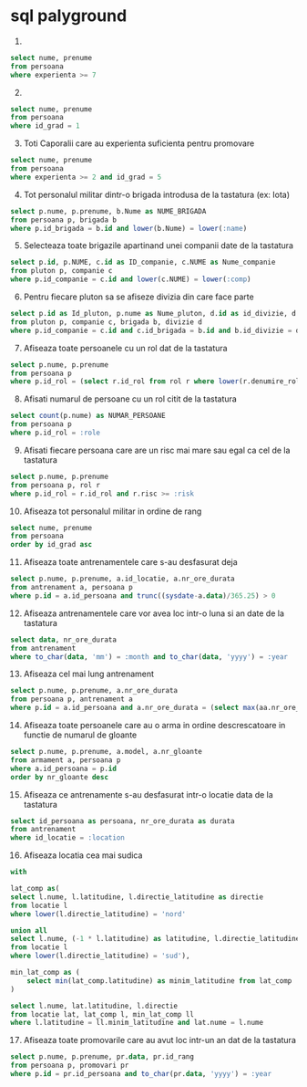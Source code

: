 # sql palyground


1.
```sql
select nume, prenume
from persoana
where experienta >= 7
```
2.
```sql
select nume, prenume
from persoana
where id_grad = 1
```

3. Toti Caporalii care au experienta suficienta pentru promovare
```sql
select nume, prenume
from persoana
where experienta >= 2 and id_grad = 5
```

4. Tot personalul militar dintr-o brigada introdusa de la tastatura (ex: Iota)
```sql
select p.nume, p.prenume, b.Nume as NUME_BRIGADA
from persoana p, brigada b
where p.id_brigada = b.id and lower(b.Nume) = lower(:name)
```

5. Selecteaza toate brigazile apartinand unei companii date de la tastatura
```sql
select p.id, p.NUME, c.id as ID_companie, c.NUME as Nume_companie
from pluton p, companie c
where p.id_companie = c.id and lower(c.NUME) = lower(:comp)
```

6. Pentru fiecare pluton sa se afiseze divizia din care face parte
```sql
select p.id as Id_pluton, p.nume as Nume_pluton, d.id as id_divizie, d.nume as Nume_divizie
from pluton p, companie c, brigada b, divizie d
where p.id_companie = c.id and c.id_brigada = b.id and b.id_divizie = d.id
```

7. Afiseaza toate persoanele cu un rol dat de la tastatura
```sql
select p.nume, p.prenume
from persoana p
where p.id_rol = (select r.id_rol from rol r where lower(r.denumire_rol) = lower(:role))
```

8. Afisati numarul de persoane cu un rol citit de la tastatura
```sql
select count(p.nume) as NUMAR_PERSOANE
from persoana p
where p.id_rol = :role
```

9. Afisati fiecare persoana care are un risc mai mare sau egal ca cel de la tastatura
```sql
select p.nume, p.prenume
from persoana p, rol r
where p.id_rol = r.id_rol and r.risc >= :risk
```

10. Afiseaza tot personalul militar in ordine de rang
```sql
select nume, prenume
from persoana
order by id_grad asc
```

11. Afiseaza toate antrenamentele care s-au desfasurat deja
```sql
select p.nume, p.prenume, a.id_locatie, a.nr_ore_durata
from antrenament a, persoana p
where p.id = a.id_persoana and trunc((sysdate-a.data)/365.25) > 0
```

12. Afiseaza antrenamentele care vor avea loc intr-o luna si an date de la tastatura
```sql
select data, nr_ore_durata
from antrenament
where to_char(data, 'mm') = :month and to_char(data, 'yyyy') = :year
```

13. Afiseaza cel mai lung antrenament
```sql
select p.nume, p.prenume, a.nr_ore_durata
from persoana p, antrenament a
where p.id = a.id_persoana and a.nr_ore_durata = (select max(aa.nr_ore_durata) from antrenament aa)
```

14. Afiseaza toate persoanele care au o arma in ordine descrescatoare in functie de numarul de gloante
```sql
select p.nume, p.prenume, a.model, a.nr_gloante
from armament a, persoana p
where a.id_persoana = p.id
order by nr_gloante desc
```

15. Afiseaza ce antrenamente s-au desfasurat intr-o locatie data de la tastatura
```sql
select id_persoana as persoana, nr_ore_durata as durata
from antrenament
where id_locatie = :location
```

16. Afiseaza locatia cea mai sudica
```sql
with 

lat_comp as(
select l.nume, l.latitudine, l.directie_latitudine as directie
from locatie l
where lower(l.directie_latitudine) = 'nord'

union all
select l.nume, (-1 * l.latitudine) as latitudine, l.directie_latitudine as directie
from locatie l
where lower(l.directie_latitudine) = 'sud'),

min_lat_comp as (
    select min(lat_comp.latitudine) as minim_latitudine from lat_comp
)

select l.nume, lat.latitudine, l.directie
from locatie lat, lat_comp l, min_lat_comp ll
where l.latitudine = ll.minim_latitudine and lat.nume = l.nume
```

17. Afiseaza toate promovarile care au avut loc intr-un an dat de la tastatura
```sql
select p.nume, p.prenume, pr.data, pr.id_rang
from persoana p, promovari pr
where p.id = pr.id_persoana and to_char(pr.data, 'yyyy') = :year
```
